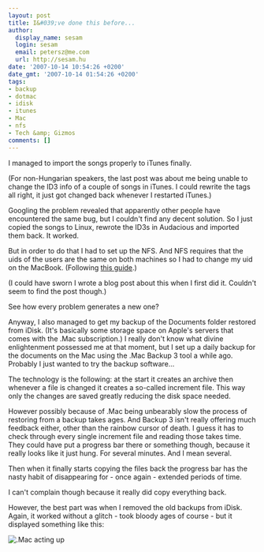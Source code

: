 ```yaml
---
layout: post
title: I&#039;ve done this before...
author:
  display_name: sesam
  login: sesam
  email: petersz@me.com
  url: http://sesam.hu
date: '2007-10-14 10:54:26 +0200'
date_gmt: '2007-10-14 01:54:26 +0200'
tags:
- backup
- dotmac
- idisk
- itunes
- Mac
- nfs
- Tech &amp; Gizmos
comments: []
---
```


I managed to import the songs properly to iTunes finally.

(For non-Hungarian speakers, the last post was about me being unable to change the ID3 info of a couple of songs in iTunes. I could rewrite the tags all right, it just got changed back whenever I restarted iTunes.)

Googling the problem revealed that apparently other people have encountered the same bug, but I couldn't find any decent solution. So I just copied the songs to Linux, rewrote the ID3s in Audacious and imported them back. It worked.

But in order to do that I had to set up the NFS. And NFS requires that the uids of the users are the same on both machines so I had to change my uid on the MacBook. (Following [this guide](http://lissot.net/netinfo/change_user.html).)

(I could have sworn I wrote a blog post about this when I first did it. Couldn't seem to find the post though.)

See how every problem generates a new one?

Anyway, I also managed to get my backup of the Documents folder restored from iDisk. (It's basically some storage space on Apple's servers that comes with the .Mac subscription.) I really don't know what divine enlightenment possessed me at that moment, but I set up a daily backup for the documents on the Mac using the .Mac Backup 3 tool a while ago. Probably I just wanted to try the backup software...

The technology is the following: at the start it creates an archive then whenever a file is changed it creates a so-called increment file. This way only the changes are saved greatly reducing the disk space needed.

However possibly because of .Mac being unbearably slow the process of restoring from a backup takes ages. And Backup 3 isn't really offering much feedback either, other than the rainbow cursor of death. I guess it has to check through every single increment file and reading those takes time. They could have put a progress bar there or something though, because it really looks like it just hung. For several minutes. And I mean several.

Then when it finally starts copying the files back the progress bar has the nasty habit of disappearing for - once again - extended periods of time.

I can't complain though because it really did copy everything back.

However, the best part was when I removed the old backups from iDisk. Again, it worked without a glitch - took bloody ages of course - but it displayed something like this:

![.Mac acting up](http://www.sesam.hu.php5-19.dfw1-2.websitetestlink.com/wp-content/uploads/2007/10/dotmac_weirdness.png)
